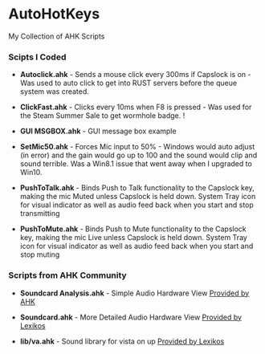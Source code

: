 # AutoHotKeys
My Collection of AHK Scripts

### Scipts I Coded ###

* **Autoclick.ahk** - Sends a mouse click every 300ms if Capslock is on - Was used to auto click to get into RUST servers before the queue system was created.
	
* **ClickFast.ahk** - Clicks every 10ms when F8 is pressed - Was used for the Steam Summer Sale to get wormhole badge.
!

* **GUI MSGBOX.ahk** - GUI message box example

* **SetMic50.ahk** - Forces Mic input to 50% - Windows would auto adjust (in error) and the gain would go up to 100 and the sound would clip and sound terrible.  Was a Win8.1 issue that went away when I upgraded to Win10.

* **PushToTalk.ahk** - Binds Push to Talk functionality to the Capslock key, making the mic Muted unless Capslock is held down.  System Tray icon for visual indicator as well as audio feed back when you start and stop transmitting	

* **PushToMute.ahk** - Binds Push to Mute functionality to the Capslock key, making the mic Live unless Capslock is held down.  System Tray icon for visual indicator as well as audio feed back when you start and stop muting	



### Scripts from AHK Community ###

* **Soundcard Analysis.ahk** - Simple Audio Hardware View [Provided by AHK](https://autohotkey.com/docs/commands/SoundSet.htm)

* **Soundcard.ahk** - More Detailed Audio Hardware View [Provided by Lexikos]( https://autohotkey.com/board/topic/21984-/)

* **lib/va.ahk** 	- Sound library for vista on up [Provided by Lexikos]( https://autohotkey.com/board/topic/21984-/)
